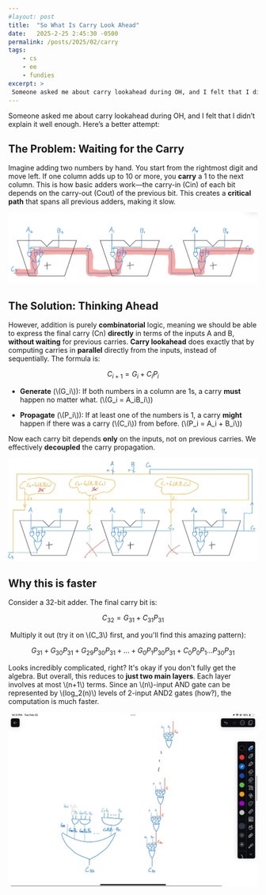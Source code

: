 ```yaml
---
#layout: post
title:  "So What Is Carry Look Ahead"
date:   2025-2-25 2:45:30 -0500
permalink: /posts/2025/02/carry
tags:
    - cs
    - ee
    - fundies
excerpt: >
 Someone asked me about carry lookahead during OH, and I felt that I didn’t explain it well enough. Here’s a better attempt:
---
```

Someone asked me about carry lookahead during OH, and I felt that I didn’t explain it well enough. Here’s a better attempt:

## The Problem: Waiting for the Carry

Imagine adding two numbers by hand. You start from the rightmost digit and move left. If one column adds up to 10 or more, you **carry** a 1 to the next column. This is how basic adders work—the carry-in (Cin​) of each bit depends on the carry-out (Cout​) of the previous bit. This creates a **critical path** that spans all previous adders, making it slow.

![alt](/images/carrylah/cl1.jpg)

## The Solution: Thinking Ahead
However, addition is purely **combinatorial** logic, meaning we should be able to express the final carry (Cn​) **directly** in terms of the inputs A and B, **without waiting** for previous carries. **Carry lookahead** does exactly that by computing carries in **parallel** directly from the inputs, instead of sequentially. The formula is:

$$C_{i+1} = G_i + C_iP_i$$

- **Generate** (\\(G_i\\)): If both numbers in a column are 1s, a carry **must** happen no matter what. (\\(G_i = A_iB_i\\))

- **Propagate** (\\(P_i\\)): If at least one of the numbers is 1, a carry **might** happen if there was a carry (\\(C_i\\)) from before. (\\(P_i = A_i + B_i\\))

Now each carry bit depends **only** on the inputs, not on previous carries. We effectively **decoupled** the carry propagation.

![alt](/images/carrylah/cl2.jpg)


## Why this is faster
Consider a 32-bit adder. The final carry bit is:

$$ C_{32} = G_{31} + C_{31}P_{31} $$

​
Multiply it out (try it on \\(C_3\\) first, and you'll find this amazing pattern):

$$G_{31} + G_{30}P_{31} + G_{29}P_{30}P_{31} + ... + G_0 P_1 P_{30} P_{31} + C_0 P_0 P_1 ... P_{30} P_{31}$$

 

Looks incredibly complicated, right? It's okay if you don't fully get the algebra. But overall, this reduces to **just two main layers**. Each layer involves at most \\(n+1\\) terms. Since an \\(n\\)-input AND gate can be represented by \\(log_2(n)\\)⁡ levels of 2-input AND2 gates (how?), the computation is much faster.

![alt](/images/carrylah/cl3.jpg)
